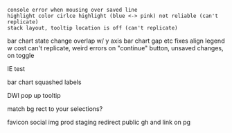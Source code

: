 	console error when mousing over saved line
	highlight color cirlce highlight (blue <-> pink) not reliable (can't replicate)
	stack layout, tooltip location is off (can't replicate)
bar chart state change overlap w/ y axis
bar chart gap etc fixes
align legend w cost
	can't replicate, weird errors on "continue" button, unsaved changes, on toggle


IE test

bar chart squashed labels

DWI pop up tooltip

match bg rect to your selections?

favicon
social img
prod
staging redirect
public gh and link on pg
